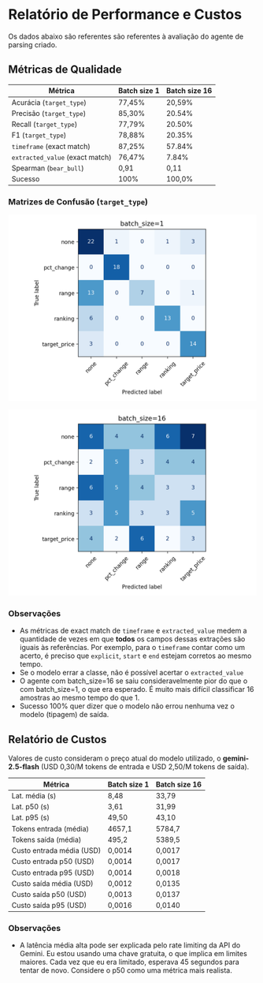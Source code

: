 # Relatório de Performance e Custos

Os dados abaixo são referentes são referentes à avaliação do agente de parsing criado.

## Métricas de Qualidade

| Métrica | Batch size 1 | Batch size 16 |
| --- | --- | --- |
| Acurácia (`target_type`) | 77,45% | 20,59% |
| Precisão (`target_type`) | 85,30% | 20.54% |
| Recall (`target_type`) | 77,79% | 20.50% |
| F1 (`target_type`) | 78,88% | 20.35% |
| `timeframe` (exact match) | 87,25% | 57.84% |
| `extracted_value` (exact match) | 76,47% | 7.84% |
| Spearman (`bear_bull`) | 0,91 | 0,11 |
| Sucesso | 100% | 100,0% |


### Matrizes de Confusão (`target_type`)

![Matriz de confusão — batch 1](confusion_matrix/batch-size-1.png)

![Matriz de confusão — batch 16](confusion_matrix/batch-size-16.png)


### Observações

- As métricas de exact match de `timeframe` e `extracted_value` medem a quantidade de vezes em que **todos** os campos dessas extrações são iguais às referências. Por exemplo, para o `timeframe` contar como um acerto, é preciso que `explicit`, `start` e `end` estejam corretos ao mesmo tempo.
- Se o modelo errar a classe, não é possível acertar o `extracted_value`
- O agente com batch_size=16 se saiu consideravelmente pior do que o com batch_size=1, o que era esperado. É muito mais difícil classificar 16 amostras ao mesmo tempo do que 1.
- Sucesso 100% quer dizer que o modelo não errou nenhuma vez o modelo (tipagem) de saída.

## Relatório de Custos

Valores de custo consideram o preço atual do modelo utilizado, o **gemini-2.5-flash** (USD 0,30/M tokens de entrada e USD 2,50/M tokens de saída).

| Métrica | Batch size 1 | Batch size 16 |
| --- | --- | --- |
| Lat. média (s) | 8,48 | 33,79 |
| Lat. p50 (s) | 3,61 | 31,99 |
| Lat. p95 (s) | 49,50 | 43,10 |
| Tokens entrada (média) | 4657,1 | 5784,7 |
| Tokens saída (média) | 495,2 | 5389,5 |
| Custo entrada média (USD) | 0,0014 | 0,0017 |
| Custo entrada p50 (USD) | 0,0014 | 0,0017 |
| Custo entrada p95 (USD) | 0,0014 | 0,0018 |
| Custo saída média (USD) | 0,0012 | 0,0135 |
| Custo saída p50 (USD) | 0,0013 | 0,0137 |
| Custo saída p95 (USD) | 0,0016 | 0,0140 |

### Observações

- A latência média alta pode ser explicada pelo rate limiting da API do Gemini. Eu estou usando uma chave gratuita, o que implica em limites maiores. Cada vez que eu era limitado, esperava 45 segundos para tentar de novo. Considere o p50 como uma métrica mais realista.
